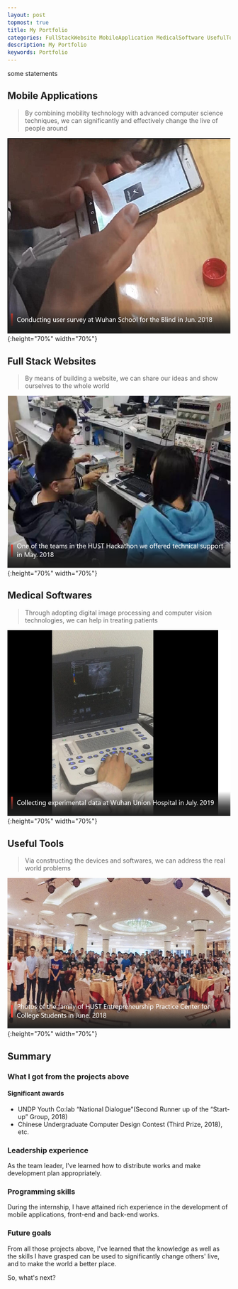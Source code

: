 ```yaml
---
layout: post
topmost: true
title: My Portfolio
categories: FullStackWebsite MobileApplication MedicalSoftware UsefulTool
description: My Portfolio
keywords: Portfolio
---
```


some statements

## Mobile Applications

> By combining mobility technology with advanced computer science techniques, we can significantly and effectively change the live of people around

![@2x](/images/posts/portfolio/mobile-applications.png){:height="70%" width="70%"}

## Full Stack Websites

> By means of building a website, we can share our ideas and show ourselves to the whole world

![@2x](/images/posts/portfolio/full-stack-website.png){:height="70%" width="70%"}

## Medical Softwares

> Through adopting digital image processing and computer vision technologies, we can help in treating patients

![@2x](/images/posts/portfolio/medical-softwares.png){:height="70%" width="70%"}

## Useful Tools

> Via constructing the devices and softwares, we can address the real world problems

![@2x](/images/posts/portfolio/useful-tools.png){:height="70%" width="70%"}

## Summary

### What I got from the projects above

#### Significant awards

- UNDP Youth Co:lab “National Dialogue”(Second Runner up of the “Start-up” Group, 2018)
- Chinese Undergraduate Computer Design Contest (Third Prize, 2018), etc.

### Leadership experience

As the team leader, I've learned how to distribute works and make development plan appropriately.

### Programming skills

During the internship, I have attained rich experience in the development of mobile applications, front-end and back-end works.

### Future goals

From all those projects above, I've learned that the knowledge as well as the skills I have grasped can be used to significantly change others' live, and to make the world a better place.

So, what's next?
